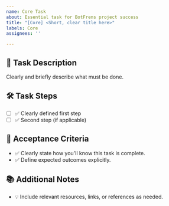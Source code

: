 ```yaml
---
name: Core Task
about: Essential task for BotFrens project success
title: "[Core] <Short, clear title here>"
labels: Core
assignees: ''

---
```


## 📌 Task Description
Clearly and briefly describe what must be done.

## 🛠️ Task Steps
- [ ] ✅ Clearly defined first step
- [ ] ✅ Second step (if applicable)

## 🎯 Acceptance Criteria
- ✅ Clearly state how you'll know this task is complete.
- ✅ Define expected outcomes explicitly.

## 📚 Additional Notes
- 💡 Include relevant resources, links, or references as needed.
